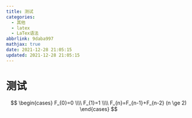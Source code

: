 ```yaml
---
title: 测试
categories:
  - 其他
  - latex
  - LaTex语法
abbrlink: 9daba997
mathjax: true
date: 2021-12-28 21:05:15
updated: 2021-12-28 21:05:15
---
```

# 测试
$$
\begin{cases}
F_{0}=0 \\\\
F_{1}=1 \\\\
F_{n}=F_{n-1}+F_{n-2} (n \ge 2)
\end{cases}
$$